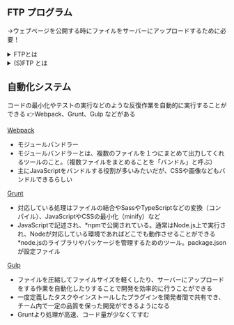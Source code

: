 ## FTP プログラム
→ウェブページを公開する時にファイルをサーバーにアップロードするために必要！

<details><summary>FTPとは</summary>
  
- File Transfer Protocol
- ネットワーク上でファイルを送受信する際に使用する通信プロトコル（Protocol：通信規約・決まりごと）の一種
- クライアントサーバーモデルを使用して、FTPクライアントとウェブサーバーの間で、ファイルの転送をサポート
- コマンドチャネルとデータチャネルという2つの独立したチャネルを使用して情報を転送。デフォルトでは、どちらのチャネルも暗号化されておらず、悪意のある第三者によって転送しているデータが盗用される恐れがある
- 最近ではFTP の代わりに Gitが用いられつつある
  
</details>

<details><summary>(S)FTP とは</summary>
  
- SSH File Transfer Protocol（SSHファイル転送プロトコル）の略だが、Secure File Transfer Protocol（安全なファイル転送プロトコル）とも呼ばれている
- FTPよりも安全なので常に(S)FTPを利用することが望ましい  

:point_right:[Cyberduck](https://cyberduck.io/)、[Fetch](https://fetchsoftworks.com/)、[FileZilla](https://filezilla-project.org/)などがある

[Cyberduck](https://cyberduck.io/)
- 無料
- Windows用とMac対応
- アイコンなども分かりやすく非常に直感的に操作を行うことが可能
- 動作が遅い

[Fetch](https://fetchsoftworks.com/)
- 有料
- Mac OSのみ
- あまり使用しない...

[FileZilla](https://filezilla-project.org/)
- 無料
- 最も人気のあるFTPクライアントの一つ
- Mac、Windows、Linux対応
  
</details>


## 自動化システム
コードの最小化やテストの実行などのような反復作業を自動的に実行することができる
👉Webpack、Grunt、Gulp などがある

[Webpack](https://webpack.js.org/)
- モジュールバンドラー
- モジュールバンドラーとは、複数のファイルを１つにまとめて出力してくれるツールのこと。（複数ファイルをまとめることを「バンドル」と呼ぶ）
- 主にJavaScriptをバンドルする役割が多いみたいだが、CSSや画像などもバンドルできるらしい

[Grunt](https://gruntjs.com/)
- 対応している処理はファイルの結合やSassやTypeScriptなどの変換（コンパイル）、JavaScriptやCSSの最小化（minify）など
- JavaScriptで記述され、*npmで公開されている。通常はNode.js上で実行され、Nodeが対応している環境であればどこでも動作させることができる
*node.jsのライブラリやパッケージを管理するためのツール。package.jsonが設定ファイル

[Gulp](https://gulpjs.com/)
- ファイルを圧縮してファイルサイズを軽くしたり、サーバーにアップロードをする作業を自動化したりすることで開発を効率的に行うことができる
- 一度定義したタスクやインストールしたプラグインを開発者間で共有でき、チーム内で一定の品質を保った開発ができるようになる
- Gruntより処理が高速、コード量が少なくてすむ
